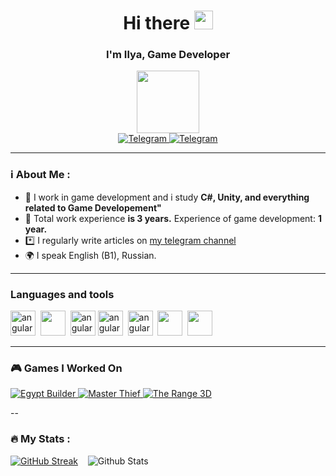 <div id="header" align="center">
	<h1>Hi there <img src="https://media.giphy.com/media/hvRJCLFzcasrR4ia7z/giphy.gif" width="30px"/></h1>
	<h3>I'm Ilya, Game Developer</h3>
  <img src="https://media.giphy.com/media/M9gbBd9nbDrOTu1Mqx/giphy.gif" width="100"/></div>

<div id="socials" align="center">
		<a href="https://t.me/ilyashilov">
		<img src="https://img.shields.io/badge/Telegram-blue?style=for-the-badge&logo=telegram&logoColor=white" alt="Telegram"/>
	</a>
		<a href="telegram-url">
		<img src="https://img.shields.io/badge/Youtube-red?style=for-the-badge&logo=youtube&logoColor=white" alt="Telegram"/>
	</a>
<br><img src="https://komarev.com/ghpvc/?username=kelkhaun&style=flat-square&color=blue" alt=""/>


</div>

---

### ℹ️ About Me :
- 🌱 I work in game development and i study **C#, Unity, and everything related to Game Developement"**
- 📑 Total work experience **is 3 years.** Experience of game development: **1 year.**
- *️⃣ I regularly write articles on [my telegram channel](https://t.me/+PQACmYKr1o8yY2Fi)
- 🌍 I speak English (B1), Russian.

---

### Languages and tools
<img src="https://cdn.jsdelivr.net/gh/devicons/devicon/icons/unity/unity-original.svg" title="angular" width="40" height="40"/>&nbsp;
<img src="https://cdn.jsdelivr.net/gh/devicons/devicon/icons/csharp/csharp-original.svg" width="40" height="40"/>&nbsp;
<img src="https://cdn.jsdelivr.net/gh/devicons/devicon/icons/jetbrains/jetbrains-original.svg" title="angular" width="40" height="40"/>
<img src="https://cdn.jsdelivr.net/gh/devicons/devicon/icons/visualstudio/visualstudio-plain.svg" title="angular" width="40" height="40"/>&nbsp;
<img src="https://cdn.jsdelivr.net/gh/devicons/devicon/icons/photoshop/photoshop-plain.svg" title="angular" width="40" height="40"/>&nbsp;
<img src="https://cdn.jsdelivr.net/gh/devicons/devicon/icons/illustrator/illustrator-plain.svg" width="40" height="40"/>&nbsp;
<img src="https://cdn.jsdelivr.net/gh/devicons/devicon/icons/blender/blender-original.svg" width="40" height="40"/>&nbsp;


---
### 🎮 Games I Worked On
<a href="https://play.google.com/store/apps/details?id=org.Agava.EgyptBuild&hl=ru&gl=US">
		<img src="https://img.shields.io/badge/Egypt Builder-red?style=for-the-badge&logo=google play&logoColor=white" alt="Egypt Builder"/>
	</a>
	<a href="https://play.google.com/store/apps/details?id=com.org.Agava.Theif">
		<img src="https://img.shields.io/badge/Master thief-blue?style=for-the-badge&logo=google play&logoColor=white" alt="Master Thief"/>
	</a>
<a href="https://www.crazygames.com/game/the-range-3d">
		<img src="https://img.shields.io/badge/The Range 3D-black?style=for-the-badge&logoColor=white" alt="The Range 3D"/>
	</a>

 
--

### :fire: My Stats :
[![GitHub Streak](http://github-readme-streak-stats.herokuapp.com?user=Kelkhaun&theme=dark)](https://git.io/streak-stats)&nbsp;&nbsp;&nbsp;
![Github Stats](https://github-profile-summary-cards.vercel.app/api/cards/stats?username=Kelkhaun&theme=github_dark)
